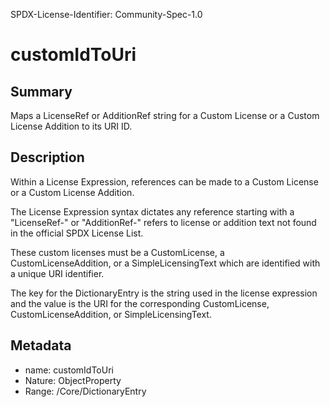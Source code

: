 SPDX-License-Identifier: Community-Spec-1.0

# customIdToUri

## Summary

Maps a LicenseRef or AdditionRef string for a Custom License or a Custom
License Addition to its URI ID.

## Description

Within a License Expression, references can be made to a Custom License or a
Custom License Addition.

The License Expression syntax dictates any reference starting with a
"LicenseRef-" or "AdditionRef-" refers to license or addition text not found in
the official SPDX License List.

These custom licenses must be a CustomLicense, a CustomLicenseAddition, or a
SimpleLicensingText which are identified with a unique URI identifier.

The key for the DictionaryEntry is the string used in the license expression
and the value is the URI for the corresponding CustomLicense,
CustomLicenseAddition, or SimpleLicensingText.

## Metadata

- name: customIdToUri
- Nature: ObjectProperty
- Range: /Core/DictionaryEntry
